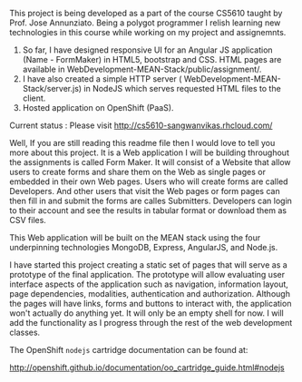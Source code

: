 This project is being developed as a part of the course CS5610 taught by Prof. Jose Annunziato. Being a polygot programmer I relish learning new technologies in this course while working on my project and assignemnts.

1. So far, I have designed responsive UI for an Angular JS application (Name - FormMaker) in HTML5, bootstrap and CSS. HTML pages are available in WebDevelopment-MEAN-Stack/public/assignment/.
2. I have also created a simple HTTP server ( WebDevelopment-MEAN-Stack/server.js) in NodeJS which serves requested HTML files to the client.
3. Hosted application on OpenShift (PaaS).

Current status : 
Please visit http://cs5610-sangwanvikas.rhcloud.com/

Well, If you are still reading this readme file then I would love to tell you more about this project. It is a Web application I will be building throughout the assignments is called Form Maker. It will consist of a Website that allow users to create forms and share them on the Web as single pages or embedded in their own Web pages. Users who will create forms are called Developers. And other users that visit the Web pages or form pages can then fill in and submit the forms are calles Submitters. Developers can login to their account and see the results in tabular format or download them as CSV files.

This Web application will be built on the MEAN stack using the four underpinning technologies MongoDB, Express, AngularJS, and Node.js.

I have started this project creating a static set of pages that will serve as a prototype of the final application. The prototype will allow evaluating user interface aspects of the application such as navigation, information layout, page dependencies, modalities, authentication and authorization. Although the pages will have links, forms and buttons to interact with, the application won't actually do anything yet. It will only be an empty shell for now. I will add the functionality as I progress through the rest of the web development classes.

The OpenShift `nodejs` cartridge documentation can be found at:

http://openshift.github.io/documentation/oo_cartridge_guide.html#nodejs
